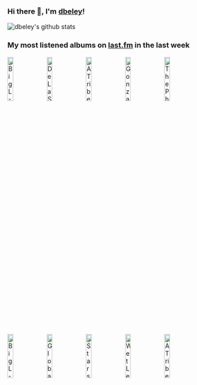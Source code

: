 ### Hi there 👋, I'm [dbeley](https://dbeley.ovh/en)!

![dbeley's github stats](https://github-readme-stats.vercel.app/api?username=dbeley)

### My most listened albums on [last.fm](https://www.last.fm/user/d_beley) in the last week

[<img src='https://lastfm.freetls.fastly.net/i/u/300x300/8e889dc4c8d37e0a9dc07b6153cf7a04.jpg' width='16%' height='16%' alt='Big L - Lifestylez Ov Da Poor & Dangerous'>](https://www.last.fm/music/big%2bl/lifestylez%2bov%2bda%2bpoor%2b%2526%2bdangerous)&nbsp;
[<img src='https://lastfm.freetls.fastly.net/i/u/300x300/415acc90e5364817c80c7eb2c84c22f8.png' width='16%' height='16%' alt='De La Soul - 3 Feet High and Rising'>](https://www.last.fm/music/de%2bla%2bsoul/3%2bfeet%2bhigh%2band%2brising)&nbsp;
[<img src='https://lastfm.freetls.fastly.net/i/u/300x300/1ed2a8b06875441f85256b2f162fdf9b.png' width='16%' height='16%' alt='A Tribe Called Quest - The Low End Theory'>](https://www.last.fm/music/a%2btribe%2bcalled%2bquest/the%2blow%2bend%2btheory)&nbsp;
[<img src='https://lastfm.freetls.fastly.net/i/u/300x300/5d0f34e54ff6d23341d24e91961a7d51.jpg' width='16%' height='16%' alt='Gonzales - Solo Piano'>](https://www.last.fm/music/gonzales/solo%2bpiano)&nbsp;
[<img src='https://lastfm.freetls.fastly.net/i/u/300x300/54bb2f3aca624b978e33d9692042ffb3.png' width='16%' height='16%' alt='The Pharcyde - Bizarre Ride II The Pharcyde'>](https://www.last.fm/music/the%2bpharcyde/bizarre%2bride%2bii%2bthe%2bpharcyde)&nbsp;
<br>
[<img src='https://lastfm.freetls.fastly.net/i/u/300x300/cdb6cb4b90a6f73d69eb620b5d3f2421.png' width='16%' height='16%' alt='Big L - The Big Picture'>](https://www.last.fm/music/big%2bl/the%2bbig%2bpicture)&nbsp;
[<img src='https://lastfm.freetls.fastly.net/i/u/300x300/172eff5748f3d7d4e6b31e31f32f4427.jpg' width='16%' height='16%' alt='Global Communication - 76:14'>](https://www.last.fm/music/global%2bcommunication/76%253a14)&nbsp;
[<img src='https://lastfm.freetls.fastly.net/i/u/300x300/3e6ab6c1cfc6486d9638bee94db1aac4.png' width='16%' height='16%' alt='Stars of the Lid - and Their Refinement of the Decline'>](https://www.last.fm/music/stars%2bof%2bthe%2blid/and%2btheir%2brefinement%2bof%2bthe%2bdecline)&nbsp;
[<img src='https://lastfm.freetls.fastly.net/i/u/300x300/14e7090ffabb2ecd5e9bf8c8f5a108b9.jpg' width='16%' height='16%' alt='Wet Leg - Wet Leg'>](https://www.last.fm/music/wet%2bleg/wet%2bleg)&nbsp;
[<img src='https://lastfm.freetls.fastly.net/i/u/300x300/e3d003968b3640849325d8a16eb845cb.png' width='16%' height='16%' alt='A Tribe Called Quest - Midnight Marauders'>](https://www.last.fm/music/a%2btribe%2bcalled%2bquest/midnight%2bmarauders)&nbsp;
<br>
